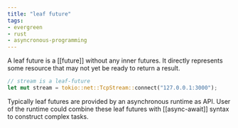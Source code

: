 ```yaml
---
title: "leaf future"
tags:
- evergreen
- rust
- asyncronous-programming
---
```


A leaf future is a [[future]]  without any inner futures. It directly represents some resource that may not yet be ready to return a result. 

```rust
// stream is a leaf-future 
let mut stream = tokio::net::TcpStream::connect("127.0.0.1:3000");
```

Typically leaf futures are provided by an asynchronous runtime as API. User of the runtime could combine these leaf futures with [[async-await]] syntax to construct complex tasks.